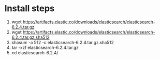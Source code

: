 # Install steps
1. wget https://artifacts.elastic.co/downloads/elasticsearch/elasticsearch-6.2.4.tar.gz
2. wget https://artifacts.elastic.co/downloads/elasticsearch/elasticsearch-6.2.4.tar.gz.sha512
3. shasum -a 512 -c elasticsearch-6.2.4.tar.gz.sha512 
4. tar -xzf elasticsearch-6.2.4.tar.gz
5. cd elasticsearch-6.2.4/
